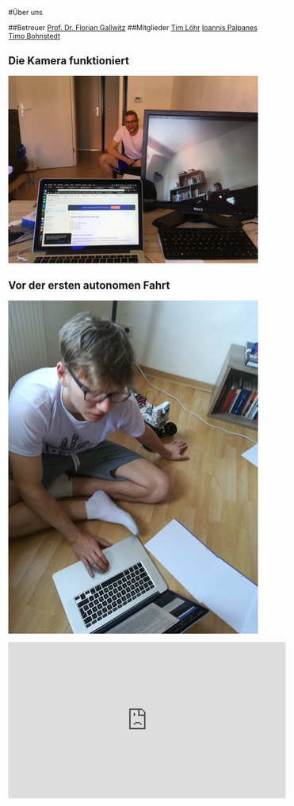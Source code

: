 #Über uns

##Betreuer
[Prof. Dr. Florian Gallwitz](mailto:florian.gallwitz@th-nuernberg.de)
##Mitglieder
[Tim Löhr](mailto:loehrti68003@th-nuernberg.de)
[Ioannis Palpanes](mailto:lpalpanesio68421@th-nuernberg.de)
[Timo Bohnstedt](mailto:bohnstedtti68200@th-nurnberg.de)

## Die Kamera funktioniert
![Alt-Text](camera_works.jpg)

## Vor der ersten autonomen Fahrt
![Alt-Text](auto-vor-der-fahrt.jpg)

<iframe width="560" height="315" src="https://www.youtube.com/embed/lWnZAFxccfs" frameborder="0" allow="accelerometer; autoplay; encrypted-media; gyroscope; picture-in-picture" allowfullscreen></iframe>
